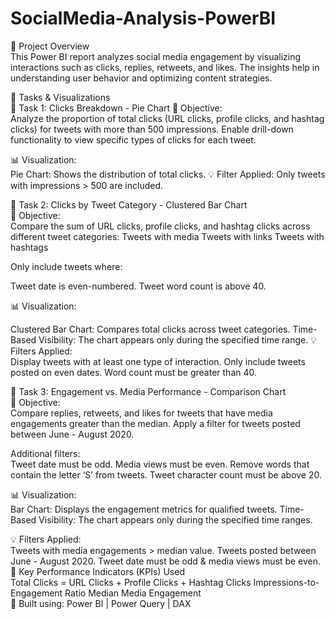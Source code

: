 # SocialMedia-Analysis-PowerBI
📌 Project Overview<br>
This Power BI report analyzes social media engagement by visualizing interactions such as clicks, replies, retweets, and likes. The insights help in understanding user behavior and optimizing content strategies.

📌 Tasks & Visualizations<br>
🔹 Task 1: Clicks Breakdown - Pie Chart
📍 Objective:<br>
Analyze the proportion of total clicks (URL clicks, profile clicks, and hashtag clicks) for tweets with more than 500 impressions.
Enable drill-down functionality to view specific types of clicks for each tweet.<br>

📊 Visualization:<br>
Pie Chart: Shows the distribution of total clicks.
💡 Filter Applied: Only tweets with impressions > 500 are included.

🔹 Task 2: Clicks by Tweet Category - Clustered Bar Chart<br>
📍 Objective:<br>
Compare the sum of URL clicks, profile clicks, and hashtag clicks across different tweet categories:
Tweets with media
Tweets with links
Tweets with hashtags

Only include tweets where:

Tweet date is even-numbered.
Tweet word count is above 40.<br>

📊 Visualization:

Clustered Bar Chart: Compares total clicks across tweet categories.
Time-Based Visibility: The chart appears only during the specified time range.
💡 Filters Applied:
<br>
Display tweets with at least one type of interaction.
Only include tweets posted on even dates.
Word count must be greater than 40.<br>

🔹 Task 3: Engagement vs. Media Performance - Comparison Chart<br>
📍 Objective:<br>
Compare replies, retweets, and likes for tweets that have media engagements greater than the median.
Apply a filter for tweets posted between June - August 2020.

Additional filters:<br>
Tweet date must be odd.
Media views must be even.
Remove words that contain the letter ‘S’ from tweets.
Tweet character count must be above 20.<br>

📊 Visualization:
<br>
Bar Chart: Displays the engagement metrics for qualified tweets.
Time-Based Visibility: The chart appears only during the specified time ranges.<br>

💡 Filters Applied:<br>
Tweets with media engagements > median value.
Tweets posted between June - August 2020.
Tweet date must be odd & media views must be even.<br>
📌 Key Performance Indicators (KPIs) Used<br>
Total Clicks = URL Clicks + Profile Clicks + Hashtag Clicks
Impressions-to-Engagement Ratio
Median Media Engagement<br>
🚀 Built using: Power BI | Power Query | DAX
